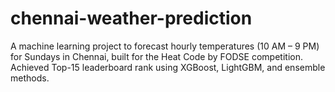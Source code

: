 # chennai-weather-prediction
A machine learning project to forecast hourly temperatures (10 AM – 9 PM) for Sundays in Chennai, built for the Heat Code by FODSE competition. Achieved Top-15 leaderboard rank using XGBoost, LightGBM, and ensemble methods.
